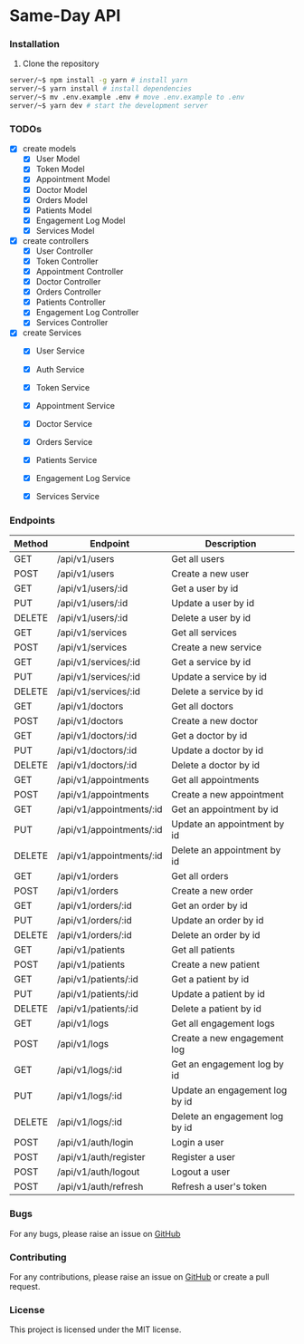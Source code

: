 # Same-Day API


### Installation
1. Clone the repository

```bash
server/~$ npm install -g yarn # install yarn
server/~$ yarn install # install dependencies
server/~$ mv .env.example .env # move .env.example to .env
server/~$ yarn dev # start the development server
```

### TODOs
- [x] create models
     - [x] User Model
     - [x] Token Model
     - [x] Appointment Model
     - [x] Doctor Model
     - [x] Orders Model
     - [x] Patients Model
     - [x] Engagement Log Model
     - [x] Services Model

- [x] create controllers
     - [x] User Controller
     - [x] Token Controller
     - [x] Appointment Controller
     - [x] Doctor Controller
     - [x] Orders Controller
     - [x] Patients Controller
     - [x] Engagement Log Controller
     - [x] Services Controller

- [x] create Services
    - [x] User Service
    - [x] Auth Service
    - [x] Token Service
    - [x] Appointment Service
    - [x] Doctor Service
    - [x] Orders Service
    - [x] Patients Service
    - [x] Engagement Log Service
    - [x] Services Service


### Endpoints
| Method | Endpoint | Description |
| ------ | -------- | ----------- |
| GET    | /api/v1/users | Get all users |
| POST   | /api/v1/users | Create a new user |
| GET    | /api/v1/users/:id | Get a user by id |
| PUT    | /api/v1/users/:id | Update a user by id |
| DELETE | /api/v1/users/:id | Delete a user by id |
| GET    | /api/v1/services | Get all services |
| POST   | /api/v1/services | Create a new service |
| GET    | /api/v1/services/:id | Get a service by id |
| PUT    | /api/v1/services/:id | Update a service by id |
| DELETE | /api/v1/services/:id | Delete a service by id |
| GET    | /api/v1/doctors | Get all doctors |
| POST   | /api/v1/doctors | Create a new doctor |
| GET    | /api/v1/doctors/:id | Get a doctor by id |
| PUT    | /api/v1/doctors/:id | Update a doctor by id |
| DELETE | /api/v1/doctors/:id | Delete a doctor by id |
| GET    | /api/v1/appointments | Get all appointments |
| POST   | /api/v1/appointments | Create a new appointment |
| GET    | /api/v1/appointments/:id | Get an appointment by id |
| PUT    | /api/v1/appointments/:id | Update an appointment by id |
| DELETE | /api/v1/appointments/:id | Delete an appointment by id |
| GET    | /api/v1/orders | Get all orders |
| POST   | /api/v1/orders | Create a new order |
| GET    | /api/v1/orders/:id | Get an order by id |
| PUT    | /api/v1/orders/:id | Update an order by id |
| DELETE | /api/v1/orders/:id | Delete an order by id |
| GET    | /api/v1/patients | Get all patients |
| POST   | /api/v1/patients | Create a new patient |
| GET    | /api/v1/patients/:id | Get a patient by id |
| PUT    | /api/v1/patients/:id | Update a patient by id |
| DELETE | /api/v1/patients/:id | Delete a patient by id |
| GET    | /api/v1/logs | Get all engagement logs |
| POST   | /api/v1/logs | Create a new engagement log |
| GET    | /api/v1/logs/:id | Get an engagement log by id |
| PUT    | /api/v1/logs/:id | Update an engagement log by id |
| DELETE | /api/v1/logs/:id | Delete an engagement log by id |
| POST   | /api/v1/auth/login | Login a user |
| POST   | /api/v1/auth/register | Register a user |
| POST   | /api/v1/auth/logout | Logout a user |
| POST   | /api/v1/auth/refresh | Refresh a user's token |

### Bugs
For any bugs, please raise an issue on [GitHub](https://github.com/ivanepou22/sameday-website/)


### Contributing
For any contributions, please raise an issue on [GitHub](https://github.com/ivanepou22/sameday-website) or create a pull request.


### License
This project is licensed under the MIT license.


